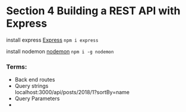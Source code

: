 # Section 4 Building a REST API with Express

install express
[Express](https://www.npmjs.com/package/express)
`npm i express`

install nodemon
[nodemon](https://nodemon.io/)
`npm i -g nodemon`


### Terms:  
- Back end routes
- Query strings  
localhost:3000/api/posts/2018/1?sortBy=name
- Query Parameters
- 
